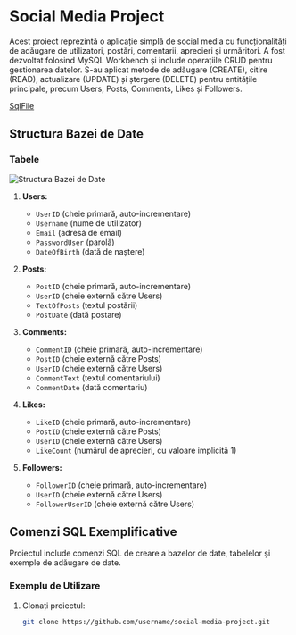 # Social Media Project

Acest proiect reprezintă o aplicație simplă de social media cu funcționalități de adăugare de utilizatori, postări, comentarii, aprecieri și urmăritori. A fost dezvoltat folosind MySQL Workbench și include operațiile CRUD pentru gestionarea datelor. S-au aplicat metode de adăugare (CREATE), citire (READ), actualizare (UPDATE) și ștergere (DELETE) pentru entitățile principale, precum Users, Posts, Comments, Likes și Followers.

[SqlFile](https://github.com/legendadr/MySQL-Project/blob/main/MySqlProjectFile.sql)

## Structura Bazei de Date

### Tabele

![Structura Bazei de Date](https://github.com/legendadr/MySQL-Project/blob/main/designBazaDeDateSocialMedia.png)

1. **Users:**
   - `UserID` (cheie primară, auto-incrementare)
   - `Username` (nume de utilizator)
   - `Email` (adresă de email)
   - `PasswordUser` (parolă)
   - `DateOfBirth` (dată de naștere)

2. **Posts:**
   - `PostID` (cheie primară, auto-incrementare)
   - `UserID` (cheie externă către Users)
   - `TextOfPosts` (textul postării)
   - `PostDate` (dată postare)

3. **Comments:**
   - `CommentID` (cheie primară, auto-incrementare)
   - `PostID` (cheie externă către Posts)
   - `UserID` (cheie externă către Users)
   - `CommentText` (textul comentariului)
   - `CommentDate` (dată comentariu)

4. **Likes:**
   - `LikeID` (cheie primară, auto-incrementare)
   - `PostID` (cheie externă către Posts)
   - `UserID` (cheie externă către Users)
   - `LikeCount` (numărul de aprecieri, cu valoare implicită 1)

5. **Followers:**
   - `FollowerID` (cheie primară, auto-incrementare)
   - `UserID` (cheie externă către Users)
   - `FollowerUserID` (cheie externă către Users)

## Comenzi SQL Exemplificative

Proiectul include comenzi SQL de creare a bazelor de date, tabelelor și exemple de adăugare de date.

### Exemplu de Utilizare

1. Clonați proiectul:

   ```bash
   git clone https://github.com/username/social-media-project.git

